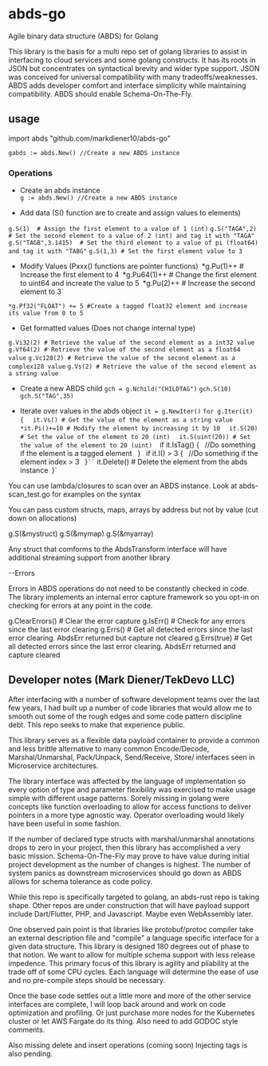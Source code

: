 # abds-go

Agile binary data structure (ABDS) for Golang

This library is the basis for a multi repo set of golang libraries to assist in interfacing to cloud services and some golang constructs.  It has its roots in JSON but concentrates on syntactical brevity and wider type support.  JSON was conceived for universal compatibility with many tradeoffs/weaknesses.  ABDS adds developer comfort and interface simplicity while maintaining compatibility. ABDS should enable Schema-On-The-Fly.

## usage

import abds "github.com/markdiener10/abds-go"

`gabds := abds.New() //Create a new ABDS instance`

### Operations

- Create an abds instance  
`g := abds.New() //Create a new ABDS instance`

- Add data (S() function are to create and assign values to elements)

`g.S(1)  # Assign the first element to a value of 1 (int)`
`g.S("TAGA",2)  # Set the second element to a value of 2 (int) and tag it with "TAGA"`
`g.S("TAGB",3.1415)  # Set the third element to a value of pi (float64) and tag it with "TABG"`
`g.S(1,3) # Set the first element value to 3`

- Modify Values (Pxxx() functions are pointer functions)`
`*g.Pu(1)++ # Increase the first element to 4`
`*g.Pu64(1)++ # Change the first element to uint64 and increate the value to 5`
`*g.Pu(2)++ # Increase the second element to 3`

`*g.Pf32("FLOAT") += 5 #Create a tagged float32 element and increase its value from 0 to 5`

- Get formatted values (Does not change internal type)

`g.Vi32(2) # Retrieve the value of the second element as a int32 value`
`g.Vf64(2) # Retrieve the value of the second element as a float64 value`
`g.Vc128(2) # Retrieve the value of the second element as a complex128 value`
`g.Vs(2) # Retrieve the value of the second element as a string value`

- Create a new ABDS child 
`gch = g.Nchild("CHILDTAG")`
`gch.S(10)`
`gch.S("TAG",35)`

- Iterate over values in the abds object
`it = g.NewIter()`
`for g.Iter(it) {`
`  it.Vs() # Get the value of the element as a string value`
`  *it.Pi()+=10 # Modify the element by increasing it by 10`
`  it.S(20) # Set the value of the element to 20 (int)`
`  it.S(uint(20)) # Set the value of the element to 20 (uint)`
`
`  if it.IsTag() {`
`    //Do something if the element is a tagged element`
`  }`
`  if it.I() > 3 {`
`    //Do something if the element index > 3`
`  }`
``
`  it.Delete() # Delete the element from the abds instance`
`}`

You can use lambda/closures to scan over an ABDS instance.  Look at
abds-scan_test.go for examples on the syntax

You can pass custom structs, maps, arrays by address but not by value (cut down on allocations)

g.S(&mystruct)
g.S(&mymap)
g.S(&myarray)

Any struct that comforms to the AbdsTransform interface will have additional streaming support from another library

--Errors

Errors in ABDS operations do not need to be constantly checked in code. The library implements
an internal error capture framework so you opt-in on checking for errors at any point in the code.  

g.ClearErrors() # Clear the error capture
g.IsErr() # Check for any errors since the last error clearing
g.Errs() # Get all detected errors since the last error clearing.  AbdsErr returned but capture not cleared
g.Errs(true) # Get all detected errors since the last error clearing.  AbdsErr returned and capture cleared

## Developer notes  (Mark Diener/TekDevo LLC)

After interfacing with a number of software development teams over the last few years, I had built up a number of code libraries that would allow me to smooth out some of the rough edges and some code pattern discipline debt.  This repo seeks to make that experience public.

This library serves as a flexible data payload container to provide a common and less brittle alternative to many common Encode/Decode, Marshal/Unmarshal, Pack/Unpack, Send/Receive, Store/ interfaces seen in Microservice architectures.

The library interface was affected by the language of implementation so every option of type and parameter flexibility was exercised to make usage simple with different usage patterns.  Sorely missing in golang were concepts like function overloading to allow for access functions to deliver pointers in a more type agnostic way.  Operator overloading would likely have been useful in some fashion.

If the number of declared type structs with marshal/unmarshal annotations drops to zero
in your project, then this library has accomplished a very basic mission.  Schema-On-The-Fly may prove to have value during initial project development as the number of changes is highest.  The number of system panics as downstream microservices should go down as ABDS allows for schema tolerance as code policy.

While this repo is specifically targeted to golang, an abds-rust repo is taking shape. Other repos are under construction that will have payload support include Dart/Flutter, PHP, and Javascript.  Maybe even WebAssembly later.

One observed pain point is that libraries like protobuf/protoc compiler take an external description file and "compile" a language specific interface for a given data structure.  This library is designed 180 degrees out of phase to that notion. We want to allow for multiple schema support with less release impedence.  This primary focus of this library is agility and pliability at the trade off of some CPU cycles.  Each language will determine the ease of use and no pre-compile steps should be necessary.

Once the base code settles out a little more and more of the other service interfaces are complete, I will loop back around and work on code optimization and profiling.  Or just purchase more nodes for the Kubernetes cluster or let AWS Fargate do its thing. Also need to add GODOC style comments.

Also missing delete and insert operations (coming soon)
Injecting tags is also pending.